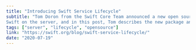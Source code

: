 ```yaml
---
title: "Introducing Swift Service Lifecycle"
subtitle: "Tom Doron from the Swift Core Team announced a new open source project for the Swift server ecosystem. The Service Lifecycle package is designed to help server applications, i.e services, manage their startup and shutdown sequences. It's always great to see progress being made regarding
Swift on the server, and in this post, Tom describes the new package and provides an example of its usage."
tags: ["server", "lifecycle", "opensource"]
link: "https://swift.org/blog/swift-service-lifecycle/"
date: "2020-07-19"
---
```

